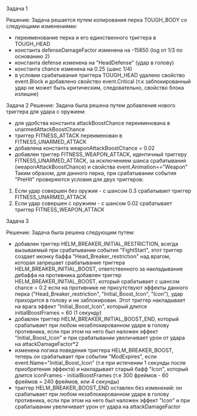 Задача 1

Решение: Задача решается путем копирования перка TOUGH_BODY со следующими изменениями:

* переименование перка и его единственного триггера в TOUGH_HEAD
* константа defenseDamageFactor изменена на -15850 (log от 1/3 по основанию 2)
* константа defense изменена на "HeadDefense" (удар в голову)
* константа chance изменена на 0.25 (шанс 1/4)
* в условии срабатывания триггера TOUGH_HEAD удалено свойство event.Block и добавлено свойство event.Critical (т.к заблокированный удар не может быть критическим, следовательно, свойство блока излишне)

Задача 2
Решение: Задача была решена путем добавления нового триггера для удара с оружием:

* для удобства константа attackBoostChance переименована в unarmedAttackBoostChance
* триггер FITNESS_ATTACK переименован в FITNESS_UNARMED_ATTACK
* добавлена константа weaponAttackBoostChance = 0.02
* добавлен триггер FITNESS_WEAPON_ATTACK, идентичный триггеру FITNESS_UNARMED_ATTACK, за исключением шанса срабатывания (weaponAttackBoostChance) и свойства event.Animation=="Weapon" Таким образом, для данного перка, при срабатывании события "PreHit" проверяются условия для двух триггеров:

1. Если удар совершен без оружия - с шансом 0.3 срабатывает триггер FITNESS_UNARMED_ATTACK
2. Если удар совершен с оружием - с шансом 0.02 срабатывает триггер FITNESS_WEAPON_ATTACK

Задача 3

Решение: Задача была решена следующим путем:

* добавлен триггер HELM_BREAKER_INITIAL_RESTRICTION, всегда вызываемый при срабатывании события "FightStart", этот триггер создает иконку баффа "Head_Breaker_restriction" над врагом, которая запрешает срабатывание триггера HELM_BREAKER_INITIAL_BOOST, ответственного за накладывание дебаффа на противника
добавлен триггер HELM_BREAKER_INITIAL_BOOST, который срабатывает с шансом chance = 0.2 если на противнике не присутствуют эффекты данного перка ("Head_Breaker_restriction", "Initial_Boost_Icon", "Icon"), удар приходится в голову и не заблокирован. Этот триггер накладывает на врага эффект "Initial_Boost_Icon", который длится initialBoostFrames = 60 (1 секунду)
* добавлен триггер HELM_BREAKER_INITIAL_BOOST_END, который срабатывает при любом незаблокированном ударе в голову противника, если при этом на него был наложен эффект "Initial_Boost_Icon" и при срабатывании увеличивает урон от удара на attackDamageFactor*2
* изменена логика поведения триггера HELM_BREAKER_BOOST, теперь он срабатывает при событии "ModExpires", если  event.Name="Initial_Boost_Icon" (т.е при истечении 1 секунды после приобретения эффекта) и накладывает старый бафф "Icon", который длится iconFrames - initialBoostFrames (т.е 300 фреймов - 60 фреймов = 240 фреймов, или 4 секунды)
* триггер HELM_BREAKER_BOOST_END оставлен без изменений: он срабатывает при любом незаблокированном ударе в голову противника, если при этом на него был наложен эффект "Icon" и при срабатывании увеличивает урон от удара на attackDamageFactor
